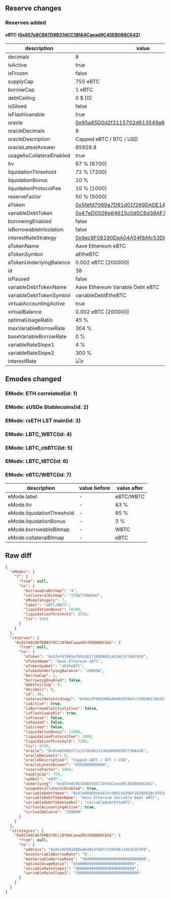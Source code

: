 ## Reserve changes

### Reserves added

#### eBTC ([0x657e8C867D8B37dCC18fA4Caead9C45EB088C642](https://etherscan.io/address/0x657e8C867D8B37dCC18fA4Caead9C45EB088C642))

| description | value |
| --- | --- |
| decimals | 8 |
| isActive | true |
| isFrozen | false |
| supplyCap | 750 eBTC |
| borrowCap | 1 eBTC |
| debtCeiling | 0 $ [0] |
| isSiloed | false |
| isFlashloanable | true |
| oracle | [0x95a85D0d2f3115702d813549a80040387738A430](https://etherscan.io/address/0x95a85D0d2f3115702d813549a80040387738A430) |
| oracleDecimals | 8 |
| oracleDescription | Capped eBTC / BTC / USD |
| oracleLatestAnswer | 85926.8 |
| usageAsCollateralEnabled | true |
| ltv | 67 % [6700] |
| liquidationThreshold | 72 % [7200] |
| liquidationBonus | 10 % |
| liquidationProtocolFee | 10 % [1000] |
| reserveFactor | 50 % [5000] |
| aToken | [0x5fefd7069a7D91d01f269DADE14526CCF3487810](https://etherscan.io/address/0x5fefd7069a7D91d01f269DADE14526CCF3487810) |
| variableDebtToken | [0x47eD0509e64615c0d5C6d39AF1B38D02Bc9fE58f](https://etherscan.io/address/0x47eD0509e64615c0d5C6d39AF1B38D02Bc9fE58f) |
| borrowingEnabled | false |
| isBorrowableInIsolation | false |
| interestRateStrategy | [0x9ec6F08190DeA04A54f8Afc53Db96134e5E3FdFB](https://etherscan.io/address/0x9ec6F08190DeA04A54f8Afc53Db96134e5E3FdFB) |
| aTokenName | Aave Ethereum eBTC |
| aTokenSymbol | aEtheBTC |
| aTokenUnderlyingBalance | 0.002 eBTC [200000] |
| id | 38 |
| isPaused | false |
| variableDebtTokenName | Aave Ethereum Variable Debt eBTC |
| variableDebtTokenSymbol | variableDebtEtheBTC |
| virtualAccountingActive | true |
| virtualBalance | 0.002 eBTC [200000] |
| optimalUsageRatio | 45 % |
| maxVariableBorrowRate | 304 % |
| baseVariableBorrowRate | 0 % |
| variableRateSlope1 | 4 % |
| variableRateSlope2 | 300 % |
| interestRate | ![ir](https://dash.onaave.com/api/static?variableRateSlope1=40000000000000000000000000&variableRateSlope2=3000000000000000000000000000&optimalUsageRatio=450000000000000000000000000&baseVariableBorrowRate=0&maxVariableBorrowRate=3040000000000000000000000000) |


## Emodes changed

### EMode: ETH correlated(id: 1)



### EMode: sUSDe Stablecoins(id: 2)



### EMode: rsETH LST main(id: 3)



### EMode: LBTC_WBTC(id: 4)



### EMode: LBTC_cbBTC(id: 5)



### EMode: LBTC_tBTC(id: 6)



### EMode: eBTC/WBTC(id: 7)

| description | value before | value after |
| --- | --- | --- |
| eMode.label | - | eBTC/WBTC |
| eMode.ltv | - | 83 % |
| eMode.liquidationThreshold | - | 85 % |
| eMode.liquidationBonus | - | 3 % |
| eMode.borrowableBitmap | - | WBTC |
| eMode.collateralBitmap | - | eBTC |


## Raw diff

```json
{
  "eModes": {
    "7": {
      "from": null,
      "to": {
        "borrowableBitmap": "4",
        "collateralBitmap": "274877906944",
        "eModeCategory": 7,
        "label": "eBTC/WBTC",
        "liquidationBonus": 10300,
        "liquidationThreshold": 8500,
        "ltv": 8300
      }
    }
  },
  "reserves": {
    "0x657e8C867D8B37dCC18fA4Caead9C45EB088C642": {
      "from": null,
      "to": {
        "aToken": "0x5fefd7069a7D91d01f269DADE14526CCF3487810",
        "aTokenName": "Aave Ethereum eBTC",
        "aTokenSymbol": "aEtheBTC",
        "aTokenUnderlyingBalance": "200000",
        "borrowCap": 1,
        "borrowingEnabled": false,
        "debtCeiling": 0,
        "decimals": 8,
        "id": 38,
        "interestRateStrategy": "0x9ec6F08190DeA04A54f8Afc53Db96134e5E3FdFB",
        "isActive": true,
        "isBorrowableInIsolation": false,
        "isFlashloanable": true,
        "isFrozen": false,
        "isPaused": false,
        "isSiloed": false,
        "liquidationBonus": 11000,
        "liquidationProtocolFee": 1000,
        "liquidationThreshold": 7200,
        "ltv": 6700,
        "oracle": "0x95a85D0d2f3115702d813549a80040387738A430",
        "oracleDecimals": 8,
        "oracleDescription": "Capped eBTC / BTC / USD",
        "oracleLatestAnswer": "8592680000000",
        "reserveFactor": 5000,
        "supplyCap": 750,
        "symbol": "eBTC",
        "underlying": "0x657e8C867D8B37dCC18fA4Caead9C45EB088C642",
        "usageAsCollateralEnabled": true,
        "variableDebtToken": "0x47eD0509e64615c0d5C6d39AF1B38D02Bc9fE58f",
        "variableDebtTokenName": "Aave Ethereum Variable Debt eBTC",
        "variableDebtTokenSymbol": "variableDebtEtheBTC",
        "virtualAccountingActive": true,
        "virtualBalance": "200000"
      }
    }
  },
  "strategies": {
    "0x657e8C867D8B37dCC18fA4Caead9C45EB088C642": {
      "from": null,
      "to": {
        "address": "0x9ec6F08190DeA04A54f8Afc53Db96134e5E3FdFB",
        "baseVariableBorrowRate": "0",
        "maxVariableBorrowRate": "3040000000000000000000000000",
        "optimalUsageRatio": "450000000000000000000000000",
        "variableRateSlope1": "40000000000000000000000000",
        "variableRateSlope2": "3000000000000000000000000000"
      }
    }
  }
}
```